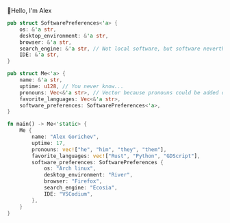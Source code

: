 👋Hello, I'm Alex
```Rust
pub struct SoftwarePreferences<'a> {
	os: &'a str,
	desktop_environment: &'a str,
	browser: &'a str,
	search_engine: &'a str, // Not local software, but software nevertheless
	IDE: &'a str,
}

pub struct Me<'a> {
	name: &'a str,
	uptime: u128, // You never know...
	pronouns: Vec<&'a str>, // Vector because pronouns could be added or removed during human's runtime
	favorite_languages: Vec<&'a str>,
	software_preferences: SoftwarePreferences<'a>,
}

fn main() -> Me<'static> {
	Me {
		name: "Alex Gorichev",
		uptime: 17,
		pronouns: vec!["he", "him", "they", "them"],
		favorite_languages: vec!["Rust", "Python", "GDScript"],
		software_preferences: SoftwarePreferences {
			os: "Arch linux",
			desktop_environment: "River",
			browser: "Firefox",
			search_engine: "Ecosia",
			IDE: "VSCodium",
		},
	}
}


```

<!---
Voklen/Voklen is a ✨ special ✨ repository because its `README.md` (this file) appears on your GitHub profile.
You can click the Preview link to take a look at your changes.
--->
